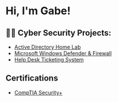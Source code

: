 <h1>Hi, I'm Gabe! 

<h2>👨‍💻 Cyber Security Projects:</h2>


  - [Active Directory Home Lab ](https://github.com/Gabriel-JP-Perez/ActiveDirectoryLab/tree/main)
  - [Microsoft Windows Defender & Firewall ](https://github.com/Gabriel-JP-Perez/Microsoft-Windows-Defender-and-Firewall/tree/main)
  - [Help Desk Ticketing System](https://github.com/Gabriel-JP-Perez/Help-desk-ticketing-system/tree/main)

<h2> Certifications</h2>

- [CompTIA Security+](https://i.imgur.com/JpwEqLk.png)


